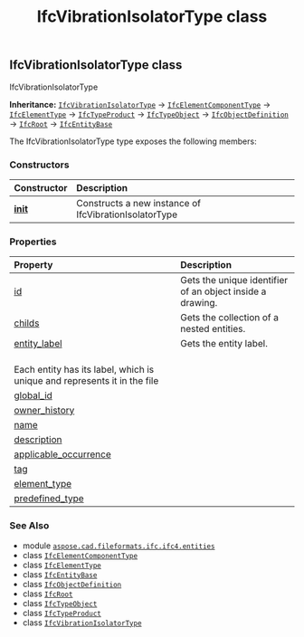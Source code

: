 ﻿---
title: IfcVibrationIsolatorType class
second_title: Aspose.CAD for Python via .NET API References
description: 
type: docs
weight: 7540
url: /python-net/aspose.cad.fileformats.ifc.ifc4.entities/ifcvibrationisolatortype/
is_root: false
---

## IfcVibrationIsolatorType class

IfcVibrationIsolatorType



**Inheritance:** [`IfcVibrationIsolatorType`](/cad/python-net/aspose.cad.fileformats.ifc.ifc4.entities/ifcvibrationisolatortype) → 
[`IfcElementComponentType`](/cad/python-net/aspose.cad.fileformats.ifc.ifc4.entities/ifcelementcomponenttype) → 
[`IfcElementType`](/cad/python-net/aspose.cad.fileformats.ifc.ifc4.entities/ifcelementtype) → 
[`IfcTypeProduct`](/cad/python-net/aspose.cad.fileformats.ifc.ifc4.entities/ifctypeproduct) → 
[`IfcTypeObject`](/cad/python-net/aspose.cad.fileformats.ifc.ifc4.entities/ifctypeobject) → 
[`IfcObjectDefinition`](/cad/python-net/aspose.cad.fileformats.ifc.ifc4.entities/ifcobjectdefinition) → 
[`IfcRoot`](/cad/python-net/aspose.cad.fileformats.ifc.ifc4.entities/ifcroot) → 
[`IfcEntityBase`](/cad/python-net/aspose.cad.fileformats.ifc/ifcentitybase)



The IfcVibrationIsolatorType type exposes the following members:

### Constructors
| Constructor | Description |
| :- | :- |
| [__init__](/cad/python-net/aspose.cad.fileformats.ifc.ifc4.entities/ifcvibrationisolatortype/__init__/#) | Constructs a new instance of IfcVibrationIsolatorType |


### Properties
| Property | Description |
| :- | :- |
| [id](/cad/python-net/aspose.cad.fileformats.ifc.ifc4.entities/ifcvibrationisolatortype/id) | Gets the unique identifier of an object inside a drawing. |
| [childs](/cad/python-net/aspose.cad.fileformats.ifc.ifc4.entities/ifcvibrationisolatortype/childs) | Gets the collection of a nested entities. |
| [entity_label](/cad/python-net/aspose.cad.fileformats.ifc.ifc4.entities/ifcvibrationisolatortype/entity_label) | Gets the entity label.<br/>Each entity has its label, which is unique and represents it in the file |
| [global_id](/cad/python-net/aspose.cad.fileformats.ifc.ifc4.entities/ifcvibrationisolatortype/global_id) |  |
| [owner_history](/cad/python-net/aspose.cad.fileformats.ifc.ifc4.entities/ifcvibrationisolatortype/owner_history) |  |
| [name](/cad/python-net/aspose.cad.fileformats.ifc.ifc4.entities/ifcvibrationisolatortype/name) |  |
| [description](/cad/python-net/aspose.cad.fileformats.ifc.ifc4.entities/ifcvibrationisolatortype/description) |  |
| [applicable_occurrence](/cad/python-net/aspose.cad.fileformats.ifc.ifc4.entities/ifcvibrationisolatortype/applicable_occurrence) |  |
| [tag](/cad/python-net/aspose.cad.fileformats.ifc.ifc4.entities/ifcvibrationisolatortype/tag) |  |
| [element_type](/cad/python-net/aspose.cad.fileformats.ifc.ifc4.entities/ifcvibrationisolatortype/element_type) |  |
| [predefined_type](/cad/python-net/aspose.cad.fileformats.ifc.ifc4.entities/ifcvibrationisolatortype/predefined_type) |  |



### See Also
* module [`aspose.cad.fileformats.ifc.ifc4.entities`](..)
* class [`IfcElementComponentType`](/cad/python-net/aspose.cad.fileformats.ifc.ifc4.entities/ifcelementcomponenttype)
* class [`IfcElementType`](/cad/python-net/aspose.cad.fileformats.ifc.ifc4.entities/ifcelementtype)
* class [`IfcEntityBase`](/cad/python-net/aspose.cad.fileformats.ifc/ifcentitybase)
* class [`IfcObjectDefinition`](/cad/python-net/aspose.cad.fileformats.ifc.ifc4.entities/ifcobjectdefinition)
* class [`IfcRoot`](/cad/python-net/aspose.cad.fileformats.ifc.ifc4.entities/ifcroot)
* class [`IfcTypeObject`](/cad/python-net/aspose.cad.fileformats.ifc.ifc4.entities/ifctypeobject)
* class [`IfcTypeProduct`](/cad/python-net/aspose.cad.fileformats.ifc.ifc4.entities/ifctypeproduct)
* class [`IfcVibrationIsolatorType`](/cad/python-net/aspose.cad.fileformats.ifc.ifc4.entities/ifcvibrationisolatortype)
